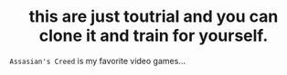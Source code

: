 <h1 align="center"><b>this are just toutrial and you can clone it and train for yourself.</b></h1>

`Assasian's Creed` is my favorite video games... 
